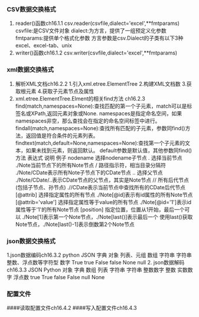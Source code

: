 ### CSV数据交换格式
1. reader()函数ch16.1.1
    csv.reader(csvfile,dialect='excel',**fmtparams)
    csvfile:是CSV文件对象
    dialect:为方言，提供了一组预定义化参数
    fmtparams:提供单个格式化参数
    方言参数是csv.Dialect的子类有以下3种
    excel、excel-tab、unix
2. writer()函数ch16.1.2
    csv.writer(csvfile,dialect='excel',**fmtparams)
### xml数据交换格式
1. 解析XML文档ch16.2.2
    1.引入xml.etree.ElementTree
    2.构建XML文档数
    3.获取根元素
    4.获取子元素节点及属性
2. xml.etree.ElementTree.Elment的相关find方法 ch16.2.3
    find(match,namespaces=None):查找匹配的第一个子元素，match可以是标签名或XPath,返回元素对象或None.
namespaces是指定命名空间，如果namespaces非空，那么查找会在指定的命名空间标签中进行。
    findall(match,namespaces=None):查找所有匹配的子元素，参数同find()方法，返回值是符合条件的元素列表。
    findtext(match,default=None,namespaces=None):查找第一个子元素的文本，如果未找到元素，则返回默认。
default参数是默认值，其他参数同find()方法
    表达式                     说明                                      例子
nodename                    选择nodename子节点
.                           选择当前节点                          ./Note当前节点下的所有Note节点
/                           路径指示符，相当目录分隔符             ./Note/CDate表示所有Note子节点下的CDate节点
..                          选择父节点                            ./Note/CDate/..表示CDate节点的父节点，其实是Note节点
//                          所有后代节点(包括子节点、孙节点)       .//CDate表示当前节点中查找所有的CDate后代节点
[@attrib]                   选择指定属性的所有节点                 ./Note[@id]表示有id属性的所有Note节点
[@attrib='value']           选择指定属性等于value的所有节点        ./Note[@id='1']表示id属性等于'1'的所有Note节点
[position]                  指定位置，位置从1开始，最后一个可以    ./Note[1]表示第一个Note节点，./Note[last()]表示最后一个
                            使用last()获取                        Note节点，./Note[last()-1]表示倒数第2个Note节点

### json数据交换格式
1.json数据编码ch16.3.2
python              JSON
字典                对象
列表、元组           数组
字符串               字符串
整数、浮点数等字符型  数字
True                 true
False                false
None                 null
2. json数据解码ch16.3.3
JSON                        Python
对象                      字典
数组                      列表
字符串                     字符串
整数数字                   整数
实数数字                    浮点数
true                        True
false                       False
null                        None
### 配置文件
####读取配置文件ch16.4.2
####写入配置文件ch16.4.3




